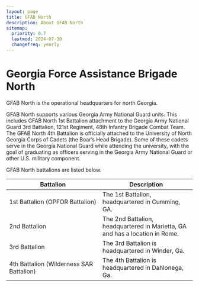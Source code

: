```yaml
---
layout: page
title: GFAB North
description: About GFAB North
sitemap:
  priority: 0.7
  lastmod: 2024-07-30
  changefreq: yearly
---
```

<!-- <span class="image center"><img src="{{ "/images/1bde-creat.png" | absolute_url }}" alt="" /></span> -->

# Georgia Force Assistance Brigade North 

GFAB North is the operational headquarters for north Georgia. 

GFAB North supports various Georgia Army National Guard units. This includes GFAB North 1st Battalion attachment to the Georgia Army National Guard  3rd Battalion, 121st Regiment, 48th Infantry Brigade Combat Team. The GFAB North 4th Battalion is officially attached to the University of North Georgia Corps of Cadets (the Boar’s Head Brigade). Some of these cadets serve in the Georgia National Guard while attending the university, with the goal of graduating as officers serving in the Georgia Army National Guard or other U.S. military component.

GFAB North battalions are listed below.

<table style="width: 100%;">
    <thead>
        <tr>
            <th style="width: 50%;">Battalion</th>
            <th style="width: 50%;">Description</th>
        </tr>
    </thead>
    <tbody>
        <tr>
            <td>1st Battalion (OPFOR Battalion)</td>
            <td>The 1st Battalion, headquartered in Cumming, GA.</td>
        </tr>
        <tr>
            <td>2nd Battalion</td>
            <td>The 2nd Battalion, headquartered in Marietta, GA and has a location in Rome.</td>
        </tr>
        <tr>
            <td>3rd Battalion</td>
            <td>The 3rd Battalion is headquartered in Winder, Ga.</td>
        </tr>
        <tr>
            <td>4th Battalion (Wilderness SAR Battalion)</td>
            <td>The 4th Battalion is headquartered in Dahlonega, Ga.</td>
        </tr>
    </tbody>
</table>